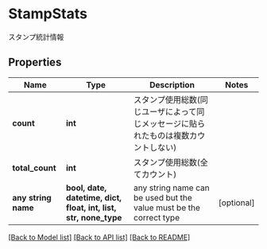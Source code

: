 # StampStats

スタンプ統計情報

## Properties
Name | Type | Description | Notes
------------ | ------------- | ------------- | -------------
**count** | **int** | スタンプ使用総数(同じユーザによって同じメッセージに貼られたものは複数カウントしない) | 
**total_count** | **int** | スタンプ使用総数(全てカウント) | 
**any string name** | **bool, date, datetime, dict, float, int, list, str, none_type** | any string name can be used but the value must be the correct type | [optional]

[[Back to Model list]](../README.md#documentation-for-models) [[Back to API list]](../README.md#documentation-for-api-endpoints) [[Back to README]](../README.md)


